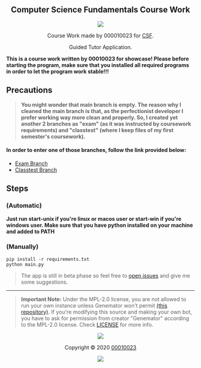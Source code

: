 <h2 align="center">Computer Science Fundamentals Course Work</h2>

<p align="center"><a href="https://github.com/00010023/csf.coursework/actions"><img src="https://github.com/00010023/csf.coursework/workflows/Python%20Application%20%7C%20Test%20CI/badge.svg?branch=main"/></a></p>

<p align="center"> Course Work made by 000010023 for <a href="https://intranet.wiut.uz/UserModuleMaterials/SingleModuleView?moduleId=559&linkStatus=0" target="_blank">CSF</a>.</p>

<p align="center">Guided Tutor Application.</p>

**This is a course work written by 00010023 for showcase! Please before starting the program,
make sure that you installed all required programs in order to let the program work stable!!!**

## Precautions

> **You might wonder that main branch is empty. The reason why I cleaned the main branch is that, as the perfectionist developer
I prefer working way more clean and properly. So, I created yet another 2 branches as "exam" (as it was instructed by
coursework requirements) and "classtest" (where I keep files of my first semester's coursework).**

#### In order to enter one of those branches, follow the link provided below:

- [Exam Branch](https://github.com/00010023/csf.coursework/tree/exam)
- [Classtest Branch](https://github.com/00010023/csf.coursework/tree/classtest)

## Steps 

### (Automatic)

**Just run start-unix if you're linux or macos user or start-win if you're windows user. Make sure that
you have python installed on your machine and added to PATH**

### (Manually)

```shell script
pip install -r requirements.txt
python main.py
```

> The app is still in beta phase so feel free to
> [open issues](https://github.com/00010023/csf.coursework/issues/new) and give me some
> suggestions.

---

> **Important Note:** Under the MPL-2.0 license, you are not allowed to run your
> own instance unless Genemator won't permit
> [(this repository)](https://github.com/00010023/csf.coursework). If you're modifying this
> source and making your own bot, you have to ask for permission from creator
> "Genemator" according to the MPL-2.0 license. Check [LICENSE](license) for
> more info.

<p align="center"><img src="https://raw.githubusercontent.com/arcticicestudio/nord-docs/develop/assets/images/nord/repository-footer-separator.svg?sanitize=true" /></p>

<p align="center">Copyright &copy; 2020 <a href="https://github.com/00010023/" target="_blank">00010023</a></p>

<p align="center"><a href="https://github.com/00010023/csf.coursework/blob/master/LICENSE"><img src="https://img.shields.io/static/v1.svg?style=flat-square&label=License&message=MPL-2.0&logoColor=eceff4&logo=github&colorA=4c566a&colorB=88c0d0"/></a></p>

